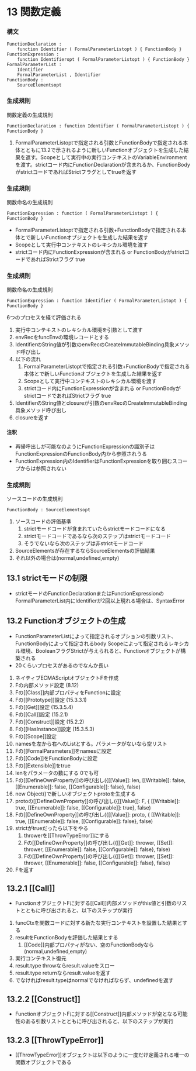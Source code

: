 # 13 関数定義
### 構文

```
FunctionDeclaration :
	function Identifier ( FormalParameterListopt ) { FunctionBody }
FunctionExpression :
	function Identifieropt ( FormalParameterListopt ) { FunctionBody }
FormalParameterList :
	Identifier
	FormalParameterList , Identifier
FunctionBody :
	SourceElementsopt
```

### 生成規則

関数定義の生成規則

```
FunctionDeclaration : function Identifier ( FormalParameterListopt ) { FunctionBody }
```

1. FormalParameterListoptで指定される引数とFunctionBodyで指定される本体とともに13.2で示されるように新しいFunctionオブジェクトを生成した結果を返す。Scopeとして実行中の実行コンテキストのVariableEnvironmentを渡す。strictコード内にFunctionDeclarationが含まれるか、FunctionBodyがstrictコードであればStrictフラグとしてtrueを返す

### 生成規則

関数命名の生成規則

```
FunctionExpression : function ( FormalParameterListopt ) { FunctionBody }
```

* FormalParameterListoptで指定される引数+FunctionBodyで指定される本体とで新しいFunctionオブジェクトを生成した結果を返す
* Scopeとして実行中コンテキストのレキシカル環境を渡す
* strictコード内にFunctionExpressionが含まれる or FunctionBodyがstrictコードであればStrictフラグ true

### 生成規則

関数命名の生成規則

```
FunctionExpression : function Identifier ( FormalParameterListopt ) { FunctionBody }
```

6つのプロセスを経て評価される

1. 実行中コンテキストのレキシカル環境を引数として渡す
2. envRecをfuncEnvの環境レコードとする
3. IdentifierのString値が引数のenvRecのCreateImmutableBinding具象メソッド呼び出し
4. 以下の流れ
	1. FormalParameterListoptで指定される引数+FunctionBodyで指定される本体とで新しいFunctionオブジェクトを生成した結果を返す
	2. Scopeとして実行中コンテキストのレキシカル環境を渡す
	3. strictコード内にFunctionExpressionが含まれる or FunctionBodyがstrictコードであればStrictフラグ true
5. IdentifierのString値とclosureが引数のenvRecのCreateImmutableBinding具象メソッド呼び出し
6. closureを返す

#### 注釈

* 再帰呼出しが可能なのようにFunctionExpressionの識別子はFunctionExpressionのFunctionBody内から参照されうる
* FunctionExpression内のIdentifierはFunctionExpressionを取り囲むスコープからは参照されない

### 生成規則

ソースコードの生成規則

```
FunctionBody : SourceElementsopt
```

1. ソースコードの評価基準
	1. strictモードコードが含まれていたらstrictモードコードになる
	2. strictモードコードであるなら次のステップはstrictモードコード
	3. そうでないなら次のステップは非strictモードコード
2. SourceElementsが存在するならSourceElementsの評価結果
3. それ以外の場合は(normal,undefined,empty)

## 13.1 strictモードの制限

* strictモードのFunctionDeclarationまたはFunctionExpressionのFormalParameterList内にIdentifierが2回以上現れる場合は、SyntaxError

## 13.2 Functionオブジェクトの生成

* FunctionParameterListによって指定されるオプションの引数リスト、FunctionBodyによって指定されるbody Scopeによって指定されるレキシカル環境、BooleanフラグStrictが与えられると、Functionオブジェクトが構築される
* 20くらいプロセスがあるのでなんか長い

1. ネイティブECMAScriptオブジェクトFを作成
2. Fの内部メソッド設定 (8.12)
3. Fの[[Class]]内部プロパティをFunctionに設定
4. Fの[[Prototype]]設定 (15.3.3.1)
5. Fの[[Get]]設定 (15.3.5.4)
6. Fの[[Call]]設定 (15.2.1)
7. Fの[[Construct]]設定 (15.2.2)
8. Fの[[HasInstance]]設定 (15.3.5.3)
9. Fの[[Scope]]設定
10. namesを左から右へのListとする。パラメータがないなら空リスト
11. Fの[[FormalParameters]]をnamesに設定
12. Fの[[Code]]をFunctionBodyに設定
13. Fの[[Extensible]]をtrue
14. lenをパラメータの数にする 0でも可
15. Fの[[DefineOwnProperty]]の呼び出し({[[Value]]: len, [[Writable]]: false, [[Enumerable]]: false, [[Configurable]]: false}, false)
16. new Object()で新しいオブジェクトprotoを生成する
17. protoの[[DefineOwnProperty]]の呼び出し({[[Value]]: F, { [[Writable]]: true, [[Enumerable]]: false, [[Configurable]]: true}, false)
18. Fの[[DefineOwnProperty]]の呼び出し({[[Value]]: proto, { [[Writable]]: true, [[Enumerable]]: false, [[Configurable]]: false}, false)
19. strictがtrueだったら以下をやる
	1. throwerを[[ThrowTypeError]]にする
	2. Fの[[DefineOwnProperty]]の呼び出し({[[Get]]: thrower, [[Set]]: thrower, [[Enumerable]]: false, [[Configurable]]: false}, false)
	3. Fの[[DefineOwnProperty]]の呼び出し({[[Get]]: thrower, [[Set]]: thrower, [[Enumerable]]: false, [[Configurable]]: false}, false)
20. Fを返す

## 13.2.1 [[Call]]

* FunctionオブジェクトFに対する[[Call]]内部メソッドがthis値と引数のリストとともに呼び出されると、以下のステップが実行

1. funcCtxを関数コードに対する新たな実行コンテキストを設置した結果とする
2. resultをFunctionBodyを評価した結果とする
	1. [[Code]]内部プロパティがない、空のFunctionBodyなら(normal,undefined,empty)
3. 実行コンテキスト復元
4. result.type throwならresult.valueをスロー
5. result.type returnならresult.valueを返す
6. でなければresult.typeはnormalでなければならず、undefinedを返す

## 13.2.2 [[Construct]]

* FunctionオブジェクトFに対する[[Construct]]内部メソッドが空となる可能性のある引数リストとともに呼び出されると、以下のステップが実行

## 13.2.3 [[ThrowTypeError]]

* [[ThrowTypeError]]オブジェクトは以下のように一度だけ定義される唯一の関数オブジェクトである

